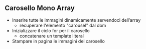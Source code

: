 ## Carosello Mono Array

- Inserire tutte le immagini dinamicamente servendoci dell’array
    - recuperare l'elemento "carousel" dal dom
- Inizializzare il ciclo for per il carosello
    - concatenare un template literal
- Stampare in pagina le immagini del carosello
